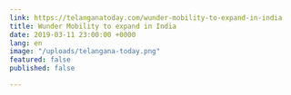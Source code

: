 ```yaml
---
link: https://telanganatoday.com/wunder-mobility-to-expand-in-india
title: Wunder Mobility to expand in India
date: 2019-03-11 23:00:00 +0000
lang: en
image: "/uploads/telangana-today.png"
featured: false
published: false

---
```

